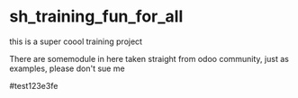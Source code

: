 # sh_training_fun_for_all
this is a super coool training project 

There are somemodule in here taken straight from odoo community, just as examples, please don't sue me

#test123e3fe
